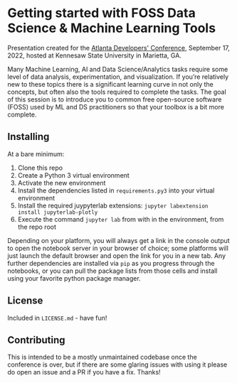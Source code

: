 # Getting started with FOSS Data Science & Machine Learning Tools

Presentation created for the [Atlanta Developers' Conference](https://www.atldevcon.com/), September 17, 2022, hosted at Kennesaw State University in Marietta, GA.

Many Machine Learning, AI and Data Science/Analytics tasks require some level of data analysis, experimentation, and visualization. If you’re relatively new to these topics there is a significant learning curve in not only the concepts, but often also the tools required to complete the tasks. The goal of this session is to introduce you to common free open-source software (FOSS) used by ML and DS practitioners so that your toolbox is a bit more complete.

## Installing

At a bare minimum:

1. Clone this repo
1. Create a Python 3 virtual environment
1. Activate the new environment
1. Install the dependencies listed in `requirements.py3` into your virtual environment
1. Install the required juypyterlab extensions: `jupyter labextension install jupyterlab-plotly`
1. Execute the command `jupyter lab` from with in the environment, from the repo root

Depending on your platform, you will always get a link in the console output to open the notebook server in your browser of choice; some platforms will just launch the default browser and open the link for you in a new tab.  Any further dependencies are installed via `pip` as you progress through the notebooks, or you can pull the package lists from those cells and install using your favorite python package manager.

## License

Included in `LICENSE.md` - have fun!

## Contributing

This is intended to be a mostly unmaintained codebase once the conference is over, but if there are some glaring issues with using it please do open an issue and a PR if you have a fix.  Thanks!
